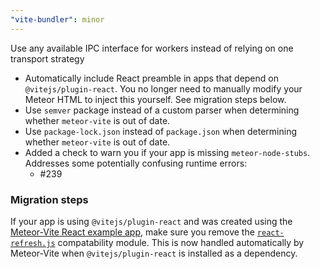 ```yaml
---
"vite-bundler": minor
---
```


Use any available IPC interface for workers instead of relying on one transport strategy


- Automatically include React preamble in apps that depend on `@vitejs/plugin-react`. You no longer need to manually modify your Meteor HTML to inject this yourself. See migration steps below.
- Use `semver` package instead of a custom parser when determining whether `meteor-vite` is out of date.
- Use `package-lock.json` instead of `package.json` when determining whether `meteor-vite` is out of date.
- Added a check to warn you if your app is missing `meteor-node-stubs`. Addresses some potentially confusing runtime errors:
  - #239

### Migration steps

If your app is using `@vitejs/plugin-react` and was created using the [Meteor-Vite React example app](https://github.com/JorgenVatle/meteor-vite/tree/d3633cb015206cb61168fa135c33b89331afeb04/examples/react), 
make sure you remove the [`react-refresh.js`](https://github.com/JorgenVatle/meteor-vite/blob/d3633cb015206cb61168fa135c33b89331afeb04/examples/react/server/react-refresh.js)
compatability module. This is now handled automatically by Meteor-Vite when `@vitejs/plugin-react` is installed as a dependency.